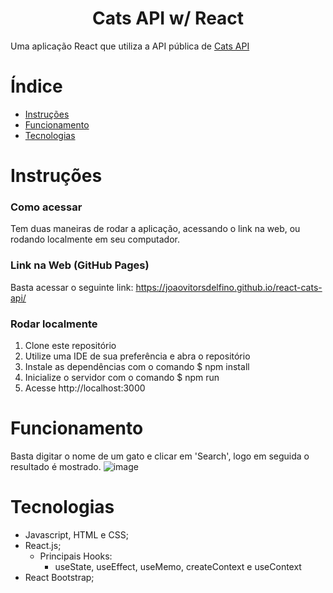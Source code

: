 <h1 align="center"> Cats API w/ React </h1>

Uma aplicação React que utiliza a API pública de <a href='https://api-ninjas.com/api/cats'> Cats API </a>

# Índice

<!--ts-->
   * [Instruções](#Instrucoes)
   * [Funcionamento](#Funcionamento)
   * [Tecnologias](#Tecnologias)
<!--te-->

# Instruções

### Como acessar
Tem duas maneiras de rodar a aplicação, acessando o link na web, ou rodando localmente em seu computador.

### Link na Web (GitHub Pages)
Basta acessar o seguinte link: https://joaovitorsdelfino.github.io/react-cats-api/

### Rodar localmente
1. Clone este repositório
2. Utilize uma IDE de sua preferência e abra o repositório
3. Instale as dependências com o comando $ npm install
4. Inicialize o servidor com o comando $ npm run
5. Acesse http://localhost:3000

# Funcionamento
  Basta digitar o nome de um gato e clicar em 'Search', logo em seguida o resultado é mostrado.
    ![image](https://github.com/JoaoVitorSDelfino/react-cats-api/assets/103132209/13011d4f-d76d-4726-867e-0e8fd30646f8)

# Tecnologias
- Javascript, HTML e CSS;
- React.js;
  - Principais Hooks:
      - useState, useEffect, useMemo, createContext e useContext
- React Bootstrap;
